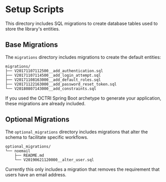 # Setup Scripts

This directory includes SQL migrations to create database tables used to store the library's entities.

## Base Migrations

The `migrations` directory includes migrations to create the default entities:

```
migrations/
├── V20171107112500__add_authentication.sql
├── V20171107114500__add_login_attempt.sql
├── V20171108163000__add_default_roles.sql
├── V20171122163000__add_password_reset_token.sql
└── V20180807143000__add_constraints.sql
```

If you used the OCTRI Spring Boot archetype to generate your application, these migrations are already included.

## Optional Migrations

The `optional_migrations` directory includes migrations that alter the schema to facilitate specific workflows.

```
optional_migrations/
└── noemail
    ├── README.md
    └── V20190621120000__alter_user.sql
```

Currently this only includes a migration that removes the requirement that users have an email address.
